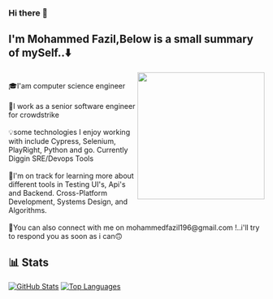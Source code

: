 ### Hi there 👋
## I'm Mohammed Fazil,Below is a small summary of mySelf..⬇️ 

<img
  align="right"
  width="250"
  height="250"
  src="https://media.giphy.com/media/v1.Y2lkPTc5MGI3NjExeTJuYjU4eHFqOG9tOHc4OW05anIwdXVzYnZzYWh6ZzYxZG4wZXJiYSZlcD12MV9naWZzX3NlYXJjaCZjdD1n/bGgsc5mWoryfgKBx1u/giphy.gif"
/>
</p><br/>
🎓I'am computer science engineer<br/>
<br/>
💫I work as a senior software engineer for crowdstrike<br/>
<br/>
💡some technologies I enjoy working with include Cypress, Selenium, PlayRight, Python and go. Currently Diggin SRE/Devops Tools
  <br/>
  <br/>
💫I'm on track for learning more about different tools in Testing UI's, Api's and Backend. Cross-Platform Development, Systems Design, and Algorithms.<br/>
  <br/>
📧You can also connect with me on  mohammedfazil196@gmail.com !..i'll try to respond you as soon as i can🙃 
  <br/>


## 📊 Stats
[![GitHub Stats](https://github-readme-stats.vercel.app/api?username=ffaazz15&show_icons=true&theme=dark)](https://github.com/ffaazz15)
[![Top Languages](https://github-readme-stats.vercel.app/api/top-langs/?username=ffaazz15&layout=compact)](https://github.com/ffaazz15)




